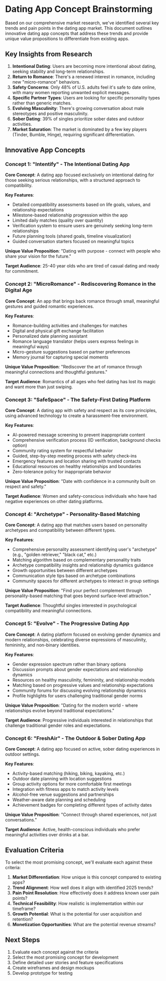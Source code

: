 # Dating App Concept Brainstorming

Based on our comprehensive market research, we've identified several key trends and pain points in the dating app market. This document outlines innovative dating app concepts that address these trends and provide unique value propositions to differentiate from existing apps.

## Key Insights from Research

1. **Intentional Dating**: Users are becoming more intentional about dating, seeking stability and long-term relationships.
2. **Return to Romance**: There's a renewed interest in romance, including new "micro-romance" behaviors.
3. **Safety Concerns**: Only 48% of U.S. adults feel it's safe to date online, with many women reporting unwanted explicit messages.
4. **Specific Partner Types**: Users are looking for specific personality types rather than generic matches.
5. **Evolving Masculinity**: There's growing conversation about male stereotypes and positive masculinity.
6. **Sober Dating**: 39% of singles prioritize sober dates and outdoor activities.
7. **Market Saturation**: The market is dominated by a few key players (Tinder, Bumble, Hinge), requiring significant differentiation.

## Innovative App Concepts

### Concept 1: "Intentify" - The Intentional Dating App

**Core Concept**: A dating app focused exclusively on intentional dating for those seeking serious relationships, with a structured approach to compatibility.

**Key Features**:
- Detailed compatibility assessments based on life goals, values, and relationship expectations
- Milestone-based relationship progression within the app
- Limited daily matches (quality over quantity)
- Verification system to ensure users are genuinely seeking long-term relationships
- Future planning tools (shared goals, timeline visualization)
- Guided conversation starters focused on meaningful topics

**Unique Value Proposition**: "Dating with purpose - connect with people who share your vision for the future."

**Target Audience**: 25-40 year olds who are tired of casual dating and ready for commitment.

### Concept 2: "MicroRomance" - Rediscovering Romance in the Digital Age

**Core Concept**: An app that brings back romance through small, meaningful gestures and guided romantic experiences.

**Key Features**:
- Romance-building activities and challenges for matches
- Digital and physical gift exchange facilitation
- Personalized date planning assistant
- Romance language translator (helps users express feelings in meaningful ways)
- Micro-gesture suggestions based on partner preferences
- Memory journal for capturing special moments

**Unique Value Proposition**: "Rediscover the art of romance through meaningful connections and thoughtful gestures."

**Target Audience**: Romantics of all ages who feel dating has lost its magic and want more than just swiping.

### Concept 3: "SafeSpace" - The Safety-First Dating Platform

**Core Concept**: A dating app with safety and respect as its core principles, using advanced technology to create a harassment-free environment.

**Key Features**:
- AI-powered message screening to prevent inappropriate content
- Comprehensive verification process (ID verification, background checks option)
- Community rating system for respectful behavior
- Guided, step-by-step meeting process with safety check-ins
- Emergency features and location sharing with trusted contacts
- Educational resources on healthy relationships and boundaries
- Zero-tolerance policy for inappropriate behavior

**Unique Value Proposition**: "Date with confidence in a community built on respect and safety."

**Target Audience**: Women and safety-conscious individuals who have had negative experiences on other dating platforms.

### Concept 4: "Archetype" - Personality-Based Matching

**Core Concept**: A dating app that matches users based on personality archetypes and compatibility between different types.

**Key Features**:
- Comprehensive personality assessment identifying user's "archetype" (e.g., "golden retriever," "black cat," etc.)
- Matching algorithm based on complementary personality traits
- Archetype compatibility insights and relationship dynamics guidance
- Growth opportunities between different archetypes
- Communication style tips based on archetype combinations
- Community spaces for different archetypes to interact in group settings

**Unique Value Proposition**: "Find your perfect complement through personality-based matching that goes beyond surface-level attraction."

**Target Audience**: Thoughtful singles interested in psychological compatibility and meaningful connections.

### Concept 5: "Evolve" - The Progressive Dating App

**Core Concept**: A dating platform focused on evolving gender dynamics and modern relationships, celebrating diverse expressions of masculinity, femininity, and non-binary identities.

**Key Features**:
- Gender expression spectrum rather than binary options
- Discussion prompts about gender expectations and relationship dynamics
- Resources on healthy masculinity, femininity, and relationship models
- Matching based on progressive values and relationship expectations
- Community forums for discussing evolving relationship dynamics
- Profile highlights for users challenging traditional gender norms

**Unique Value Proposition**: "Dating for the modern world - where relationships evolve beyond traditional expectations."

**Target Audience**: Progressive individuals interested in relationships that challenge traditional gender roles and expectations.

### Concept 6: "FreshAir" - The Outdoor & Sober Dating App

**Core Concept**: A dating app focused on active, sober dating experiences in outdoor settings.

**Key Features**:
- Activity-based matching (hiking, biking, kayaking, etc.)
- Outdoor date planning with location suggestions
- Group activity options for more comfortable first meetings
- Integration with fitness apps to match activity levels
- Alcohol-free venue suggestions and partnerships
- Weather-aware date planning and scheduling
- Achievement badges for completing different types of activity dates

**Unique Value Proposition**: "Connect through shared experiences, not just conversations."

**Target Audience**: Active, health-conscious individuals who prefer meaningful activities over drinks at a bar.

## Evaluation Criteria

To select the most promising concept, we'll evaluate each against these criteria:

1. **Market Differentiation**: How unique is this concept compared to existing apps?
2. **Trend Alignment**: How well does it align with identified 2025 trends?
3. **Pain Point Resolution**: How effectively does it address known user pain points?
4. **Technical Feasibility**: How realistic is implementation within our timeframe?
5. **Growth Potential**: What is the potential for user acquisition and retention?
6. **Monetization Opportunities**: What are the potential revenue streams?

## Next Steps

1. Evaluate each concept against the criteria
2. Select the most promising concept for development
3. Define detailed user stories and feature specifications
4. Create wireframes and design mockups
5. Develop prototype for testing
